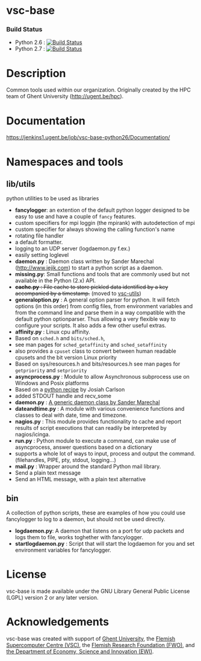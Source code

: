 # vsc-base

### Build Status

- Python 2.6 : [![Build Status](https://jenkins1.ugent.be/job/vsc-base-python26/badge/icon)](https://jenkins1.ugent.be/job/vsc-base-python26/)
- Python 2.7 : [![Build Status](https://jenkins1.ugent.be/job/vsc-base-python27/badge/icon)](https://jenkins1.ugent.be/job/vsc-base-python27/)

# Description

Common tools used within our organization.
Originally created by the HPC team of Ghent University (http://ugent.be/hpc).

# Documentation
https://jenkins1.ugent.be/job/vsc-base-python26/Documentation/

# Namespaces and tools

## lib/utils
python utilities to be used as libraries

- __fancylogger__: an extention of the default python logger designed to be easy to use and have a
couple of `fancy` features.
 - custom specifiers for mpi loggin (the mpirank) with autodetection of mpi
 - custom specifier for always showing the calling function's name
 - rotating file handler
 - a default formatter.
 - logging to an UDP server (logdaemon.py f.ex.)
 - easily setting loglevel
- __daemon.py__ : Daemon class written by Sander Marechal (http://www.jejik.com) to start a python script as a daemon.
- __missing.py__: Small functions and tools that are commonly used but not
  available in the Python (2.x) API.
- ~~__cache.py__ : File cache to store pickled data identified by a key accompanied by a timestamp.~~ (moved to [vsc-utils](https://github.com/hpcugent/vsc-utils))
- __generaloption.py__ : A general option parser for python. It will fetch options (in this order) from config files, from environment variables and from the command line and parse them in a way compatible with the default python optionparser. Thus allowing a very flexible way to configure your scripts.
It also adds a few other useful extras.
- __affinity.py__ : Linux cpu affinity.
 - Based on `sched.h` and `bits/sched.h`,
 - see man pages for `sched_getaffinity` and `sched_setaffinity`
 - also provides a `cpuset` class to convert between human readable cpusets and the bit version Linux priority
 - Based on sys/resources.h and bits/resources.h see man pages for `getpriority` and `setpriority`
- __asyncprocess.py__ : Module to allow Asynchronous subprocess use on Windows and Posix platforms
 - Based on a [python recipe](http://code.activestate.com/recipes/440554/) by Josiah Carlson
 - added STDOUT handle and recv_some
- __daemon.py__ : [A generic daemon class by Sander Marechal](http://www.jejik.com/articles/2007/02/a_simple_unix_linux_daemon_in_python/)
- __dateandtime.py__ : A module with various convenience functions and classes to deal with date, time and timezone.
- __nagios.py__ : This module provides functionality to cache and report results of script executions that can readily be
interpreted by nagios/icinga.
- __run.py__ : Python module to execute a command, can make use of asyncprocess, answer questions based on a dictionary
 - supports a whole lot of ways to input, process and output the command. (filehandles, PIPE, pty, stdout, logging...)
- __mail.py__ : Wrapper around the standard Python mail library.
 - Send a plain text message
 - Send an HTML message, with a plain text alternative

## bin
A collection of python scripts, these are examples of how you could use fancylogger to log to a daemon, but should not be used directly.
- __logdaemon.py__: A daemon that listens on a port for udp packets and logs them to file, works toghether with fancylogger.
- __startlogdaemon.py__ : Script that will start the logdaemon for  you and set environment variables for fancylogger.

# License
vsc-base is made available under the GNU Library General Public License (LGPL) version 2 or any later version.

# Acknowledgements
vsc-base was created with support of [Ghent University](http://www.ugent.be/en),
the [Flemish Supercomputer Centre (VSC)](https://www.vscentrum.be),
the [Flemish Research Foundation (FWO)](http://www.fwo.be/en),
and [the Department of Economy, Science and Innovation (EWI)](http://www.ewi-vlaanderen.be/en).

